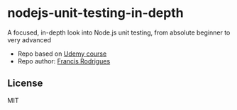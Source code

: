 # nodejs-unit-testing-in-depth

A focused, in-depth look into Node.js unit testing, from absolute beginner to very advanced

- Repo based on [Udemy course][1]
- Repo author: [Francis Rodrigues][2]

## License ##

MIT

 [1]: https://www.udemy.com/nodejs-unit-testing-in-depth
 [2]: https://github.com/francisrod01

